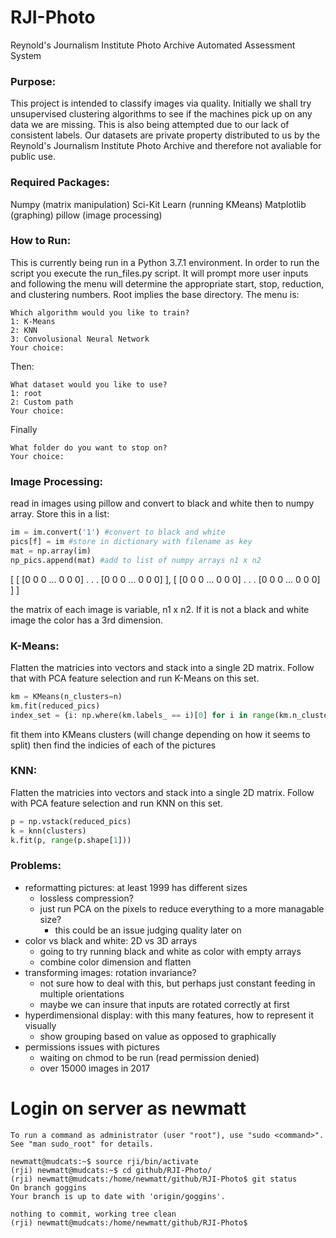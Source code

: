 # RJI-Photo
Reynold's Journalism Institute Photo Archive Automated Assessment System

### Purpose:
This project is intended to classify images via quality. Initially we shall try unsupervised clustering algorithms to see if the machines pick up on any data we are missing. This is also being attempted due to our lack of consistent labels. Our datasets are private property distributed to us by the Reynold's Journalism Institute Photo Archive and therefore not avaliable for public use. 

### Required Packages:
Numpy (matrix manipulation)
Sci-Kit Learn (running KMeans)
Matplotlib (graphing)
pillow (image processing)

### How to Run:
This is currently being run in a Python 3.7.1 environment. In order to run the script you execute the run_files.py script. It will prompt more user inputs and following the menu will determine the appropriate start, stop, reduction, and clustering numbers. Root implies the base directory.
The menu is:
```
Which algorithm would you like to train?
1: K-Means
2: KNN
3: Convolusional Neural Network
Your choice: 
```
Then:
```
What dataset would you like to use?
1: root
2: Custom path
Your choice: 
```
Finally
```
What folder do you want to stop on?
Your choice: 
```

### Image Processing:
read in images using pillow and convert to black and white then to numpy array. Store this in a list:

```python
im = im.convert('1') #convert to black and white
pics[f] = im #store in dictionary with filename as key
mat = np.array(im) 
np_pics.append(mat) #add to list of numpy arrays n1 x n2
```
[
    [ [0 0 0 ... 0 0 0]
      .
      .
      .
      [0 0 0 ... 0 0 0] ],
    [ [0 0 0 ... 0 0 0]
      .
      .
      .
      [0 0 0 ... 0 0 0] ]
]

the matrix of each image is variable, n1 x n2. If it is not a black and white image the color has a 3rd dimension.

### K-Means:
Flatten the matricies into vectors and stack into a single 2D matrix. Follow that with PCA feature selection and run K-Means on this set.

```python
km = KMeans(n_clusters=n)
km.fit(reduced_pics)
index_set = {i: np.where(km.labels_ == i)[0] for i in range(km.n_clusters)} #index of pictures in data
```
fit them into KMeans clusters (will change depending on how it seems to split) then find the indicies of each of the pictures

### KNN:
Flatten the matricies into vectors and stack into a single 2D matrix. Follow with PCA feature selection and run KNN on this set.

```python
p = np.vstack(reduced_pics)
k = knn(clusters)
k.fit(p, range(p.shape[1])) 
```

### Problems:
- reformatting pictures: at least 1999 has different sizes
  * lossless compression?
  * just run PCA on the pixels to reduce everything to a more managable size?
    - this could be an issue judging quality later on
- color vs black and white: 2D vs 3D arrays
  * going to try running black and white as color with empty arrays
  * combine color dimension and flatten
- transforming images: rotation invariance?
  * not sure how to deal with this, but perhaps just constant feeding in multiple orientations
  * maybe we can insure that inputs are rotated correctly at first
- hyperdimensional display: with this many features, how to represent it visually
  * show grouping based on value as opposed to graphically
- permissions issues with pictures
  * waiting on chmod to be run (read permission denied)
  * over 15000 images in 2017


# Login on server as newmatt
```
To run a command as administrator (user "root"), use "sudo <command>".
See "man sudo_root" for details.

newmatt@mudcats:~$ source rji/bin/activate
(rji) newmatt@mudcats:~$ cd github/RJI-Photo/
(rji) newmatt@mudcats:/home/newmatt/github/RJI-Photo$ git status
On branch goggins
Your branch is up to date with 'origin/goggins'.

nothing to commit, working tree clean
(rji) newmatt@mudcats:/home/newmatt/github/RJI-Photo$ 
```
